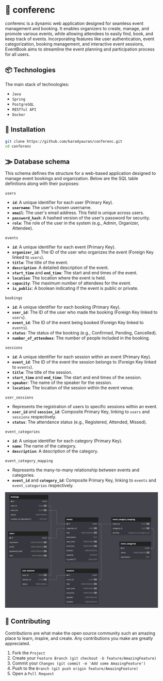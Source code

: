 # 🎪 conferenc

conferenc is a dynamic web application designed for seamless event management and booking. It enables organizers to create, manage, and promote various events, while allowing attendees to easily find, book, and keep track of events. Incorporating features like user authentication, event categorization, booking management, and interactive event sessions, EventBook aims to streamline the event planning and participation process for all users.

## 📦 Technologies
The main stack of technologies:
- `Java`
- `Spring`
- `PostgreSQL`
- `RESTful API`
- `Docker`

## 👾 Installation

```bash
git clone https://github.com/karadyauran/conferenc.git
cd conferenc
```

## ⨠ Database schema

This schema defines the structure for a web-based application designed to manage event bookings and organization. Below are the SQL table definitions along with their purposes:

 `users`
- **`id`**: A unique identifier for each user (Primary Key).
- **`username`**: The user's chosen username.
- **`email`**: The user's email address. This field is unique across users.
- **`password_hash`**: A hashed version of the user's password for security.
- **`role`**: The role of the user in the system (e.g., Admin, Organizer, Attendee).

`events`
- **`id`**: A unique identifier for each event (Primary Key).
- **`organizer_id`**: The ID of the user who organizes the event (Foreign Key linked to `users`).
- **`title`**: The title of the event.
- **`description`**: A detailed description of the event.
- **`start_time`** and **`end_time`**: The start and end times of the event.
- **`location`**: The location where the event is held.
- **`capacity`**: The maximum number of attendees for the event.
- **`is_public`**: A boolean indicating if the event is public or private.

`bookings`
- **`id`**: A unique identifier for each booking (Primary Key).
- **`user_id`**: The ID of the user who made the booking (Foreign Key linked to `users`).
- **`event_id`**: The ID of the event being booked (Foreign Key linked to `events`).
- **`status`**: The status of the booking (e.g., Confirmed, Pending, Cancelled).
- **`number_of_attendees`**: The number of people included in the booking.

`sessions`
- **`id`**: A unique identifier for each session within an event (Primary Key).
- **`event_id`**: The ID of the event the session belongs to (Foreign Key linked to `events`).
- **`title`**: The title of the session.
- **`start_time`** and **`end_time`**: The start and end times of the session.
- **`speaker`**: The name of the speaker for the session.
- **`location`**: The location of the session within the event venue.

`user_sessions`
- Represents the registration of users to specific sessions within an event.
- **`user_id`** and **`session_id`**: Composite Primary Key, linking to `users` and `sessions` respectively.
- **`status`**: The attendance status (e.g., Registered, Attended, Missed).

`event_categories`
- **`id`**: A unique identifier for each category (Primary Key).
- **`name`**: The name of the category.
- **`description`**: A description of the category.

`event_category_mapping`
- Represents the many-to-many relationship between events and categories.
- **`event_id`** and **`category_id`**: Composite Primary Key, linking to `events` and `event_categories` respectively.

![Database schema](assets/db_schema.png)

## 🤝 Contributing

Contributions are what make the open source community such an amazing place to learn, inspire, and create. Any contributions you make are greatly appreciated.

1. Fork the `Project`
2. Create your `Feature Branch (git checkout -b feature/AmazingFeature)`
3. Commit your `Changes (git commit -m 'Add some AmazingFeature')`
4. Push to the `Branch (git push origin feature/AmazingFeature)`
5. Open a `Pull Request`
